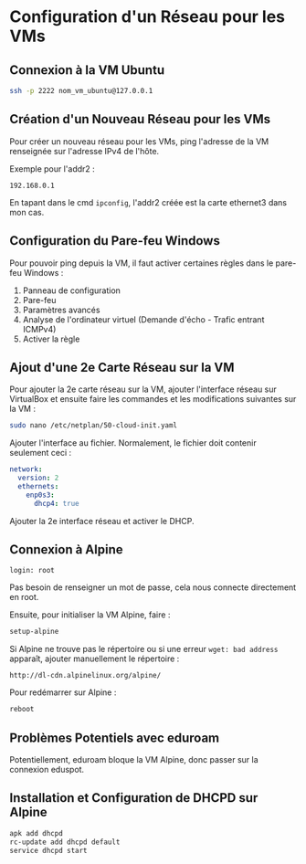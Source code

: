 # Configuration d'un Réseau pour les VMs

## Connexion à la VM Ubuntu
```bash
ssh -p 2222 nom_vm_ubuntu@127.0.0.1
```

## Création d'un Nouveau Réseau pour les VMs
Pour créer un nouveau réseau pour les VMs, ping l'adresse de la VM renseignée sur l'adresse IPv4 de l'hôte. 

Exemple pour l'addr2 :
```plaintext
192.168.0.1
```

En tapant dans le cmd `ipconfig`, l'addr2 créée est la carte ethernet3 dans mon cas.

## Configuration du Pare-feu Windows
Pour pouvoir ping depuis la VM, il faut activer certaines règles dans le pare-feu Windows :

1. Panneau de configuration
2. Pare-feu
3. Paramètres avancés
4. Analyse de l'ordinateur virtuel (Demande d'écho - Trafic entrant ICMPv4)
5. Activer la règle

## Ajout d'une 2e Carte Réseau sur la VM
Pour ajouter la 2e carte réseau sur la VM, ajouter l'interface réseau sur VirtualBox et ensuite faire les commandes et les modifications suivantes sur la VM :

```bash
sudo nano /etc/netplan/50-cloud-init.yaml
```

Ajouter l'interface au fichier. Normalement, le fichier doit contenir seulement ceci :

```yaml
network:
  version: 2
  ethernets:
    enp0s3:
      dhcp4: true
```

Ajouter la 2e interface réseau et activer le DHCP.

## Connexion à Alpine
```plaintext
login: root
```

Pas besoin de renseigner un mot de passe, cela nous connecte directement en root.

Ensuite, pour initialiser la VM Alpine, faire :
```bash
setup-alpine
```

Si Alpine ne trouve pas le répertoire ou si une erreur `wget: bad address` apparaît, ajouter manuellement le répertoire :
```plaintext
http://dl-cdn.alpinelinux.org/alpine/
```

Pour redémarrer sur Alpine :
```bash
reboot
```

## Problèmes Potentiels avec eduroam
Potentiellement, eduroam bloque la VM Alpine, donc passer sur la connexion eduspot.

## Installation et Configuration de DHCPD sur Alpine
```bash
apk add dhcpd
rc-update add dhcpd default
service dhcpd start
```
